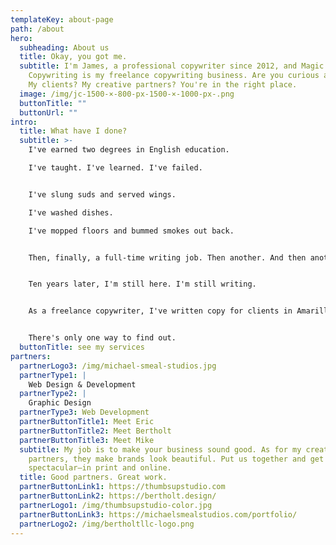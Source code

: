 ```yaml
---
templateKey: about-page
path: /about
hero:
  subheading: About us
  title: Okay, you got me.
  subtitle: I'm James, a professional copywriter since 2012, and Magic Pie
    Copywriting is my freelance copywriting business. Are you curious about me?
    My clients? My creative partners? You're in the right place.
  image: /img/jc-1500-×-800-px-1500-×-1000-px-.png
  buttonTitle: ""
  buttonUrl: ""
intro:
  title: What have I done?
  subtitle: >-
    I've earned two degrees in English education. 

    I've taught. I've learned. I've failed.


    I've slung suds and served wings. 

    I've washed dishes. 

    I've mopped floors and bummed smokes out back.


    Then, finally, a full-time writing job. Then another. And then another.


    Ten years later, I'm still here. I'm still writing.


    As a freelance copywriter, I've written copy for clients in Amarillo, Buffalo, and Chicago. B2B. B2C. Websites. Videos. All sorts of stuff. I love it. Will you?


    There's only one way to find out.
  buttonTitle: see my services
partners:
  partnerLogo3: /img/michael-smeal-studios.jpg
  partnerType1: |
    Web Design & Development
  partnerType2: |
    Graphic Design
  partnerType3: Web Development
  partnerButtonTitle1: Meet Eric
  partnerButtonTitle2: Meet Bertholt
  partnerButtonTitle3: Meet Mike
  subtitle: My job is to make your business sound good. As for my creative
    partners, they make brands look beautiful. Put us together and get something
    spectacular—in print and online.
  title: Good partners. Great work.
  partnerButtonLink1: https://thumbsupstudio.com
  partnerButtonLink2: https://bertholt.design/
  partnerLogo1: /img/thumbsupstudio-color.jpg
  partnerButtonLink3: https://michaelsmealstudios.com/portfolio/
  partnerLogo2: /img/bertholtllc-logo.png
---
```

